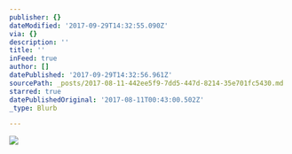 ```yaml
---
publisher: {}
dateModified: '2017-09-29T14:32:55.090Z'
via: {}
description: ''
title: ''
inFeed: true
author: []
datePublished: '2017-09-29T14:32:56.961Z'
sourcePath: _posts/2017-08-11-442ee5f9-7dd5-447d-8214-35e701fc5430.md
starred: true
datePublishedOriginal: '2017-08-11T00:43:00.502Z'
_type: Blurb

---
```

![](https://the-grid-user-content.s3-us-west-2.amazonaws.com/55fe8d37-7fe3-455d-82df-5200f88d7ac7.jpg)